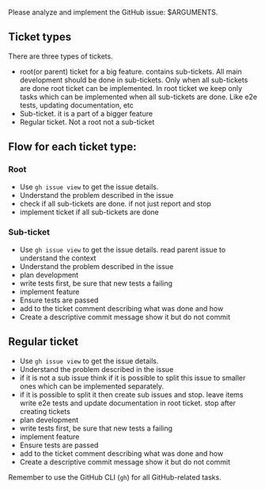Please analyze and implement the GitHub issue: $ARGUMENTS.

## Ticket types

There are three types of tickets.
- root(or parent) ticket for a big feature. contains sub-tickets. All main development should be done in sub-tickets.
  Only when all sub-tickets are done root ticket can be implemented.
  In root ticket we keep only tasks which can be implemented when all sub-tickets are done. Like e2e tests, updating documentation, etc
- Sub-ticket. it is a part of a bigger feature
- Regular ticket. Not a root not a sub-ticket

## Flow for each ticket type: 

### Root
 - Use `gh issue view` to get the issue details. 
 - Understand the problem described in the issue
 - check if all sub-tickets are done. if not just report and stop
 - implement ticket if all sub-tickets are done

### Sub-ticket
 - Use `gh issue view` to get the issue details. read parent issue to understand the context
 - Understand the problem described in the issue
 - plan development
 - write tests first, be sure that new tests a failing
 - implement feature
 - Ensure tests are passed
 - add to the ticket comment describing what was done and how
 - Create a descriptive commit message show it but do not commit

## Regular ticket
 - Use `gh issue view` to get the issue details.
 - Understand the problem described in the issue
 - if it is not a sub issue think if it is possible to split this issue to smaller ones which can be implemented separately.
 - if it is possible to split it then create sub issues and stop. leave items write e2e tests and update documentation in root ticket. stop after creating tickets  
 - plan development
 - write tests first, be sure that new tests a failing
 - implement feature
 - Ensure tests are passed
 - add to the ticket comment describing what was done and how
 - Create a descriptive commit message show it but do not commit

Remember to use the GitHub CLI (`gh`) for all GitHub-related tasks.
